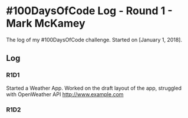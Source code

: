 # #100DaysOfCode Log - Round 1 - Mark McKamey

The log of my #100DaysOfCode challenge. Started on [January 1, 2018].

## Log

### R1D1 
Started a Weather App. Worked on the draft layout of the app, struggled with OpenWeather API http://www.example.com

### R1D2
